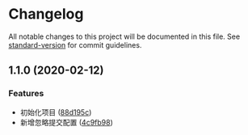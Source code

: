 # Changelog

All notable changes to this project will be documented in this file. See [standard-version](https://github.com/conventional-changelog/standard-version) for commit guidelines.

## 1.1.0 (2020-02-12)


### Features

* 初始化项目 ([88d195c](https://github.com/wzs-xiaoyu/webpack-vue/commit/88d195ca2dd6cb33283830be864dc3c2fd7bcfbf))
* 新增忽略提交配置 ([4c9fb98](https://github.com/wzs-xiaoyu/webpack-vue/commit/4c9fb98a339cc133e5db6fdd0bcafc1dca53c237))
